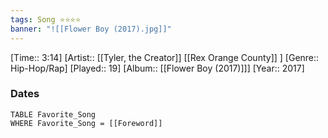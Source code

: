 ```yaml
---
tags: Song ⭐⭐⭐⭐ 
banner: "![[Flower Boy (2017).jpg]]"
---
```

[Time:: 3:14]
[Artist:: [[Tyler, the Creator]] [[Rex Orange County]] ]
[Genre:: Hip-Hop/Rap]
[Played:: 19]
[Album:: [[Flower Boy (2017)]]]
[Year:: 2017]
### Dates
````dataview
TABLE Favorite_Song
WHERE Favorite_Song = [[Foreword]]
````